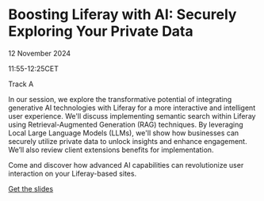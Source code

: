 # Boosting Liferay with AI: Securely Exploring Your Private Data

12 November 2024 

11:55-12:25CET

Track A

In our session, we explore the transformative potential of integrating generative AI technologies with Liferay for a more interactive and intelligent user experience. We'll discuss implementing semantic search within Liferay using Retrieval-Augmented Generation (RAG) techniques. By leveraging Local Large Language Models (LLMs), we'll show how businesses can securely utilize private data to unlock insights and enhance engagement. We’ll also review client extensions benefits for implementation. 

Come and discover how advanced AI capabilities can revolutionize user interaction on your Liferay-based sites.

[Get the slides](https://github.com/qls-ai-chatbot/liferay-devcon-2024-slides/releases/tag/1.0)

